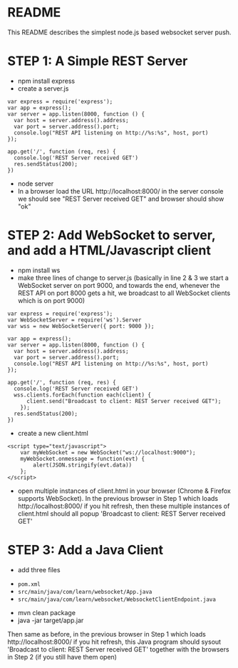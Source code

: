 README
======

This README describes the simplest node.js based websocket server push.

# STEP 1: A Simple REST Server

* npm install express
* create a server.js

```
var express = require('express');
var app = express();
var server = app.listen(8000, function () {
  var host = server.address().address;
  var port = server.address().port;
  console.log("REST API listening on http://%s:%s", host, port)
});

app.get('/', function (req, res) {
  console.log('REST Server received GET')
  res.sendStatus(200);
})
```

* node server
* In a browser load the URL http://localhost:8000/ in the server console we should see "REST Server received GET" and browser should show "ok"

# STEP 2: Add WebSocket to server, and add a HTML/Javascript client

* npm install ws
* make three lines of change to server.js (basically in line 2 & 3 we start a WebSocket server on port 9000, and towards the end, whenever the REST API on port 8000 gets a hit, we broadcast to all WebSocket clients which is on port 9000)

```
var express = require('express');
var WebSocketServer = require('ws').Server
var wss = new WebSocketServer({ port: 9000 });

var app = express();
var server = app.listen(8000, function () {
  var host = server.address().address;
  var port = server.address().port;
  console.log("REST API listening on http://%s:%s", host, port)
});

app.get('/', function (req, res) {
  console.log('REST Server received GET')
  wss.clients.forEach(function each(client) {
      client.send("Broadcast to client: REST Server received GET");
    });
  res.sendStatus(200);
})
```

* create a new client.html

```
<script type="text/javascript">
    var myWebSocket = new WebSocket("ws://localhost:9000");
    myWebSocket.onmessage = function(evt) {
        alert(JSON.stringify(evt.data))
    };
</script>
```

* open multiple instances of client.html in your browser (Chrome & Firefox supports WebSocket). In the previous browser in Step 1 which loads http://localhost:8000/ if you hit refresh, then these multiple instances of client.html should all popup 'Broadcast to client: REST Server received GET'

# STEP 3: Add a Java Client

* add three files

- `pom.xml`
- `src/main/java/com/learn/websocket/App.java`
- `src/main/java/com/learn/websocket/WebsocketClientEndpoint.java`

* mvn clean package
* java -jar target/app.jar

Then same as before,  in the previous browser in Step 1 which loads http://localhost:8000/ if you hit refresh, this Java program should sysout 'Broadcast to client: REST Server received GET' together with the browsers in Step 2 (if you still have them open)
